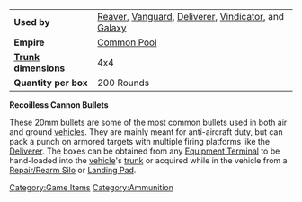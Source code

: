 |                                             |                                                                                                                                                                                      |
| ------------------------------------------- | ------------------------------------------------------------------------------------------------------------------------------------------------------------------------------------ |
| **Used by**                                 | [Reaver](Reaver.md "wikilink"), [Vanguard](Vanguard.md "wikilink"), [Deliverer](Deliverer.md "wikilink"), [Vindicator](Vindicator.md "wikilink"), and [Galaxy](Galaxy.md "wikilink") |
| **Empire**                                  | [Common Pool](Common_Pool.md "wikilink")                                                                                                                                             |
| **[Trunk](Trunk.md "wikilink") dimensions** | 4x4                                                                                                                                                                                  |
| **Quantity per box**                        | 200 Rounds                                                                                                                                                                           |

**Recoilless Cannon Bullets**

These 20mm bullets are some of the most common bullets used in both air
and ground [vehicles](vehicle.md "wikilink"). They are mainly meant for
anti-aircraft duty, but can pack a punch on armored targets with
multiple firing platforms like the [Deliverer](Deliverer.md "wikilink").
The boxes can be obtained from any [Equipment
Terminal](Equipment_Terminal.md "wikilink") to be hand-loaded into the
[vehicle](vehicle.md "wikilink")'s [trunk](trunk.md "wikilink") or acquired
while in the vehicle from a [Repair/Rearm
Silo](Repair.md/Rearm_Silo "wikilink") or [Landing
Pad](Landing_Pad.md "wikilink").

[Category:Game Items](Category:Game_Items.md "wikilink")
[Category:Ammunition](Category:Ammunition.md "wikilink")
